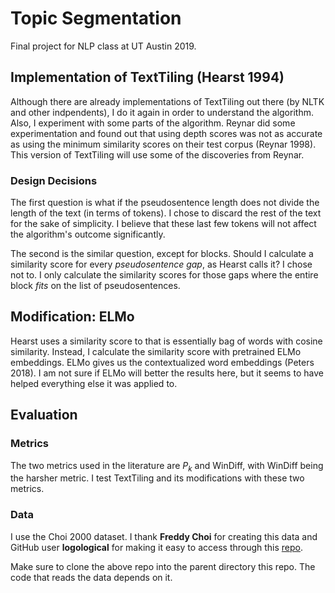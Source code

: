 # Topic Segmentation

Final project for NLP class at UT Austin 2019.

## Implementation of TextTiling (Hearst 1994)

Although there are already implementations of TextTiling out there
(by NLTK and other indpendents), I do it again in order to understand
the algorithm. Also, I experiment with some parts of the algorithm.
Reynar did some experimentation and found out that using depth scores was not
as accurate as using the minimum similarity scores on their test corpus (Reynar
1998). This version of TextTiling will use some of the discoveries from Reynar.

### Design Decisions

The first question is what if the pseudosentence length does not divide the
length of the text (in terms of tokens). I chose to discard the rest of the text
for the sake of simplicity. I believe that these last few tokens will not affect
the algorithm's outcome significantly.

The second is the similar question, except for blocks. Should I calculate a
similarity score for every _pseudosentence gap_, as Hearst calls it? I chose not
to. I only calculate the similarity scores for those gaps where the entire block
_fits_ on the list of pseudosentences.

## Modification: ELMo

Hearst uses a similarity score to that is essentially bag of words with cosine
similarity. Instead, I calculate the similarity score with pretrained
ELMo embeddings. ELMo gives us the contextualized word embeddings (Peters 2018).
I am not sure if ELMo will better the results here, but it seems to have helped
everything else it was applied to.

## Evaluation

### Metrics

The two metrics used in the literature are _P<sub>k</sub>_ and WinDiff, with
WinDiff being the harsher metric. I test TextTiling and its
modifications with these two metrics.

### Data

I use the Choi 2000 dataset. I thank __Freddy Choi__ for creating this data and
GitHub user __logological__ for making it easy to access through this
[repo](https://github.com/logological/C99.git).

Make sure to clone the above repo into the parent directory this repo.
The code that reads the data depends on it.

